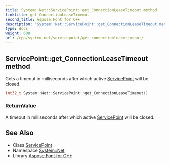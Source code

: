 ```yaml
---
title: System::Net::ServicePoint::get_ConnectionLeaseTimeout method
linktitle: get_ConnectionLeaseTimeout
second_title: Aspose.Font for C++
description: 'System::Net::ServicePoint::get_ConnectionLeaseTimeout method. Gets a timeout in milliseconds after which active ServicePoint will be closed in C++.'
type: docs
weight: 600
url: /cpp/system.net/servicepoint/get_connectionleasetimeout/
---
```

## ServicePoint::get_ConnectionLeaseTimeout method


Gets a timeout in milliseconds after which active [ServicePoint](../) will be closed.

```cpp
int32_t System::Net::ServicePoint::get_ConnectionLeaseTimeout()
```


### ReturnValue

A timeout in milliseconds after which active [ServicePoint](../) will be closed.

## See Also

* Class [ServicePoint](../)
* Namespace [System::Net](../../)
* Library [Aspose.Font for C++](../../../)
